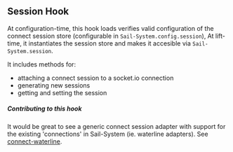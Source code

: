 ## Session Hook

At configuration-time, this hook loads verifies valid configuration of the connect session store (configurable in `Sail-System.config.session`),
At lift-time, it instantiates the session store and makes it accesible via `Sail-System.session`.

It includes methods for:
  + attaching a connect session to a socket.io connection
  + generating new sessions
  + getting and setting the session



##### Contributing to this hook
It would be great to see a generic connect session adapter with support for the existing 'connections' in Sail-System (ie. waterline adapters).  See [connect-waterline](https://www.npmjs.com/package/connect-waterline).
